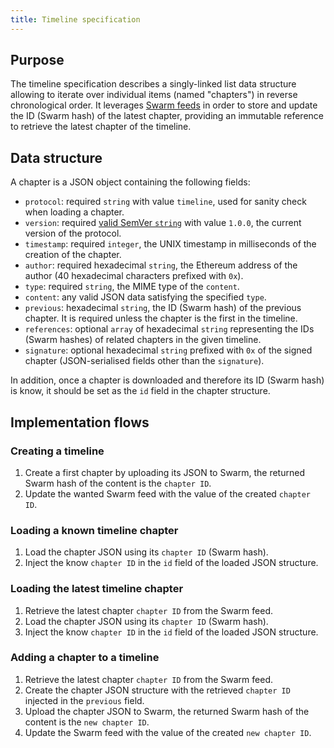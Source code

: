 ```yaml
---
title: Timeline specification
---
```


## Purpose

The timeline specification describes a singly-linked list data structure allowing to iterate over individual items (named "chapters") in reverse chronological order.
It leverages [Swarm feeds](https://swarm-guide.readthedocs.io/en/latest/dapp_developer/index.html#feeds) in order to store and update the ID (Swarm hash) of the latest chapter, providing an immutable reference to retrieve the latest chapter of the timeline.

## Data structure

A chapter is a JSON object containing the following fields:

- `protocol`: required `string` with value `timeline`, used for sanity check when loading a chapter.
- `version`: required [valid SemVer `string`](https://semver.org/) with value `1.0.0`, the current version of the protocol.
- `timestamp`: required `integer`, the UNIX timestamp in milliseconds of the creation of the chapter.
- `author`: required hexadecimal `string`, the Ethereum address of the author (40 hexadecimal characters prefixed with `0x`).
- `type`: required `string`, the MIME type of the `content`.
- `content`: any valid JSON data satisfying the specified `type`.
- `previous`: hexadecimal `string`, the ID (Swarm hash) of the previous chapter. It is required unless the chapter is the first in the timeline.
- `references`: optional `array` of hexadecimal `string` representing the IDs (Swarm hashes) of related chapters in the given timeline.
- `signature`: optional hexadecimal `string` prefixed with `0x` of the signed chapter (JSON-serialised fields other than the `signature`).

In addition, once a chapter is downloaded and therefore its ID (Swarm hash) is know, it should be set as the `id` field in the chapter structure.

## Implementation flows

### Creating a timeline

1. Create a first chapter by uploading its JSON to Swarm, the returned Swarm hash of the content is the `chapter ID`.
1. Update the wanted Swarm feed with the value of the created `chapter ID`.

### Loading a known timeline chapter

1. Load the chapter JSON using its `chapter ID` (Swarm hash).
1. Inject the know `chapter ID` in the `id` field of the loaded JSON structure.

### Loading the latest timeline chapter

1. Retrieve the latest chapter `chapter ID` from the Swarm feed.
1. Load the chapter JSON using its `chapter ID` (Swarm hash).
1. Inject the know `chapter ID` in the `id` field of the loaded JSON structure.

### Adding a chapter to a timeline

1. Retrieve the latest chapter `chapter ID` from the Swarm feed.
1. Create the chapter JSON structure with the retrieved `chapter ID` injected in the `previous` field.
1. Upload the chapter JSON to Swarm, the returned Swarm hash of the content is the `new chapter ID`.
1. Update the Swarm feed with the value of the created `new chapter ID`.

